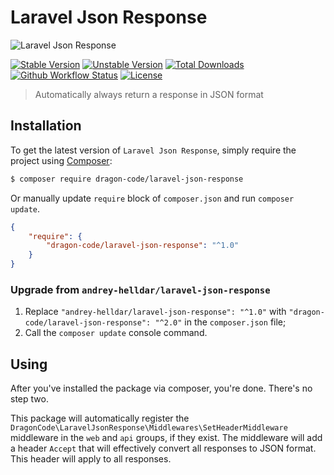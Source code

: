 # Laravel Json Response

<img src="https://preview.dragon-code.pro/TheDragonCode/json-response.svg?brand=laravel" alt="Laravel Json Response"/>

[![Stable Version][badge_stable]][link_packagist]
[![Unstable Version][badge_unstable]][link_packagist]
[![Total Downloads][badge_downloads]][link_packagist]
[![Github Workflow Status][badge_build]][link_build]
[![License][badge_license]][link_license]

> Automatically always return a response in JSON format

## Installation

To get the latest version of `Laravel Json Response`, simply require the project using [Composer](https://getcomposer.org):

```bash
$ composer require dragon-code/laravel-json-response
```

Or manually update `require` block of `composer.json` and run `composer update`.

```json
{
    "require": {
        "dragon-code/laravel-json-response": "^1.0"
    }
}
```

### Upgrade from `andrey-helldar/laravel-json-response`

1. Replace `"andrey-helldar/laravel-json-response": "^1.0"` with `"dragon-code/laravel-json-response": "^2.0"` in the `composer.json` file;
4. Call the `composer update` console command.

## Using

After you've installed the package via composer, you're done. There's no step two.

This package will automatically register the `DragonCode\LaravelJsonResponse\Middlewares\SetHeaderMiddleware` middleware in the `web` and `api` groups, if they
exist. The middleware will add a header `Accept` that will effectively convert all responses to JSON format. This header will apply to all responses.


[badge_build]:          https://img.shields.io/github/workflow/status/TheDragonCode/laravel-json-response/phpunit?style=flat-square

[badge_downloads]:      https://img.shields.io/packagist/dt/dragon-code/laravel-json-response.svg?style=flat-square

[badge_license]:        https://img.shields.io/packagist/l/dragon-code/laravel-json-response.svg?style=flat-square

[badge_stable]:         https://img.shields.io/github/v/release/TheDragonCode/laravel-json-response?label=stable&style=flat-square

[badge_unstable]:       https://img.shields.io/badge/unstable-dev--main-orange?style=flat-square

[link_build]:           https://github.com/TheDragonCode/laravel-json-response/actions

[link_license]:         LICENSE

[link_packagist]:       https://packagist.org/packages/dragon-code/laravel-json-response
